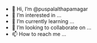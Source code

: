 - 👋 Hi, I’m @puspalalthapamagar
- 👀 I’m interested in ...
- 🌱 I’m currently learning ...
- 💞️ I’m looking to collaborate on ...
- 📫 How to reach me ...

<!---
puspalalthapamagar/puspalalthapamagar is a ✨ special ✨ repository because its `README.md` (this file) appears on your GitHub profile.
You can click the Preview link to take a look at your changes.
--->
